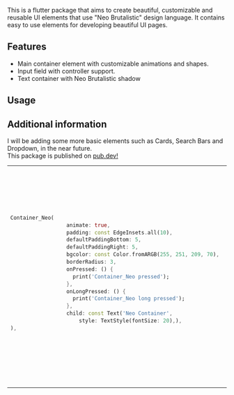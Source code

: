 

This is a flutter package that aims to create beautiful, customizable and reusable UI elements that use "Neo Brutalistic" design language. It contains easy to use elements for developing beautiful UI pages.

## Features

- Main container element with customizable animations and shapes.
- Input field with controller support.
- Text container with Neo Brutalistic shadow

## Usage

<table>

<tr>

<td>

```dart
Container_Neo(
                  animate: true,
                  padding: const EdgeInsets.all(10),
                  defaultPaddingBottom: 5,
                  defaultPaddingRight: 5,
                  bgcolor: const Color.fromARGB(255, 251, 209, 70),
                  borderRadius: 3,
                  onPressed: () {
                    print('Container_Neo pressed');
                  },
                  onLongPressed: () {
                    print('Container_Neo long pressed');
                  },
                  child: const Text('Neo Container',
                      style: TextStyle(fontSize: 20),),
),



```
</td>

<td>
<img src="https://raw.githubusercontent.com/M3R3K/neobrutalist_ui_elements/refs/heads/main/demo.gif" alt="" width ="250" height = "500">



</td>
</tr>


## Additional information

I will be adding some more basic elements such as Cards, Search Bars and Dropdown, in the near future. <br>
This package is published on  <a href="https://pub.dev/packages/neobrutalist_ui_elements">pub.dev!</a> 
